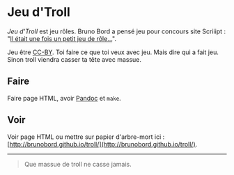 # Jeu d'Troll

*Jeu d'Troll* est jeu rôles. Bruno Bord a pensé jeu pour concours site Scriiipt : "[Il était une fois un petit jeu de rôle...](http://scriiipt.com/2015/06/concours-il-etait-une-fois-un-petit-jeu-de-role/)".

Jeu être [CC-BY](https://creativecommons.org/licenses/by/2.0/fr/). Toi faire ce que toi veux avec jeu. Mais dire qui a fait jeu. Sinon troll viendra casser ta tête avec massue.

## Faire

Faire page HTML, avoir [Pandoc](http://pandoc.org/) et `make`.

## Voir

Voir page HTML ou mettre sur papier d'arbre-mort ici : [http://brunobord.github.io/troll/](http://brunobord.github.io/troll/).

----

> Que massue de troll ne casse jamais.
